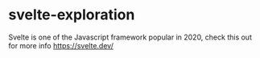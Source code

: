 # svelte-exploration
Svelte is one of the Javascript framework popular in 2020, check this out for more info https://svelte.dev/
